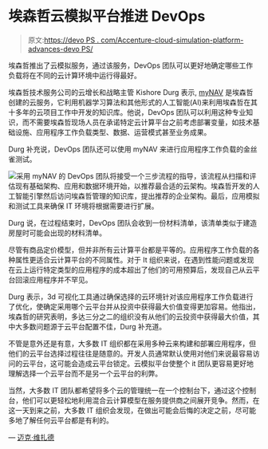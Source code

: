 # 埃森哲云模拟平台推进 DevOps

> 原文:[https://devo PS . com/Accenture-cloud-simulation-platform-advances-devo PS/](https://devops.com/accenture-cloud-simulation-platform-advances-devops/)

埃森哲推出了云模拟服务，通过该服务，DevOps 团队可以更好地确定哪些工作负载将在不同的云计算环境中运行得最好。

埃森哲技术服务公司的云增长和战略主管 Kishore Durg 表示, [myNAV](https://newsroom.accenture.com/news/accenture-launches-mynav-cloud-platform-to-help-enterprises-navigate-the-cloud-landscape.htm) 是埃森哲创建的云服务，它利用机器学习算法和其他形式的人工智能(AI)来利用埃森哲在其十多年的云项目工作中开发的知识库。他说，DevOps 团队可以利用这种专业知识，而不需要埃森哲现场人员在承诺特定云计算平台之前考虑部署变量，如技术基础设施、应用程序工作负载类型、数据、运营模式甚至业务成果。

Durg 补充说，DevOps 团队还可以使用 myNAV 来进行应用程序工作负载的金丝雀测试。

![](../Images/ce87e32f1c730e84277226a193759ed0.png)采用 myNAV 的 DevOps 团队将接受一个三步流程的指导，该流程从扫描和评估现有基础架构、应用和数据环境开始，以推荐最合适的云架构。埃森哲开发的人工智能引擎然后访问埃森哲管理的知识库，提出推荐的企业架构。最后，应用模拟和测试工具来确保 IT 环境将根据需要进行扩展。

Durg 说，在过程结束时，DevOps 团队会收到一份材料清单，该清单类似于建造房屋时可能会出现的材料清单。

尽管有商品定价模型，但并非所有云计算平台都是平等的。应用程序工作负载的各种属性更适合云计算平台的不同属性。对于 It 组织来说，在遇到性能问题或发现在云上运行特定类型的应用程序的成本超出了他们的可用预算后，发现自己从云平台回滚应用程序并不罕见。

Durg 表示，3d 可视化工具通过确保选择的云环境针对该应用程序工作负载进行了优化，使确定采用哪个云平台并从投资中获得最大价值变得更加容易。他指出，埃森哲的研究表明，多达三分之二的组织没有从他们的云投资中获得最大价值，其中大多数问题源于云平台配置不佳，Durg 补充道。

不管是意外还是有意，大多数 IT 组织都在采用多种云来构建和部署应用程序，但他们的云平台选择过程往往是随意的。开发人员通常默认使用对他们来说最容易访问的云平台，这可能会造成云平台锁定。云模拟平台使整个 it 团队更容易更好地理解选择一个云平台而不是另一个云平台的利弊。

当然，大多数 IT 团队都希望将多个云的管理统一在一个控制台下，通过这个控制台，他们可以更轻松地利用混合云计算模型在服务提供商之间展开竞争。然而，在这一天到来之前，大多数 IT 组织会发现，在做出可能会后悔的决定之前，尽可能多地了解任何云平台都是有利的。

— [迈克·维扎德](https://devops.com/author/mike-vizard/)